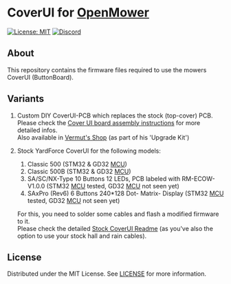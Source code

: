 # CoverUI for [OpenMower](https://github.com/ClemensElflein/OpenMower)

[![License: MIT](https://img.shields.io/badge/License-MIT-yellow.svg)](https://opensource.org/licenses/MIT) [![Discord](https://badgen.net/badge/icon/discord?icon=discord&label)](https://discord.gg/jE7QNaSxW7)

## About

This repository contains the firmware files required to use the mowers CoverUI (ButtonBoard).

## Variants

1. Custom DIY CoverUI-PCB which replaces the stock (top-cover) PCB.<br>
 Please check the [Cover UI board assembly instructions](<https://openmower.de/docs/cover-ui-assembly/>) for more detailed infos.<br>
 Also available in [Vermut's Shop](https://shop.devops.care/openmower/29-openmower-012x-assembled-board.html) (as part of his 'Upgrade Kit')
1. Stock YardForce CoverUI for the following models:
   1. Classic 500 (STM32 & GD32 <a href="https://en.wikipedia.org/wiki/Microcontroller">MCU</a>)
   2. Classic 500B (STM32 & GD32 <a href="https://en.wikipedia.org/wiki/Microcontroller">MCU</a>)
   3. SA/SC/NX-Type 10 Buttons 12 LEDs, PCB labeled with RM-ECOW-V1.0.0 (STM32 <a href="https://en.wikipedia.org/wiki/Microcontroller">MCU</a> tested, GD32 <a href="https://en.wikipedia.org/wiki/Microcontroller">MCU</a> not seen yet)
   4. SAxPro (Rev6) 6 Buttons 240*128 Dot- Matrix- Display (STM32 <a href="https://en.wikipedia.org/wiki/Microcontroller">MCU</a> tested, GD32 <a href="https://en.wikipedia.org/wiki/Microcontroller">MCU</a> not seen yet)
   
    For this, you need to solder some cables and flash a modified firmware to it.<br>
    Please check the detailed [Stock CoverUI Readme](Firmware/CoverUI/YardForce/README.md) (as you've also the option to use your stock hall and rain cables).

## License

Distributed under the MIT License. See [LICENSE](LICENSE) for more information.
